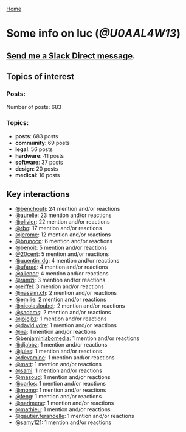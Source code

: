 [Home](https://kelu124.github.io/echommunity/)

# Some info on __luc__ (_@U0AAL4W13_)


## [Send me a Slack Direct message](https://echopen.slack.com/messages/@luc/).

## Topics of interest

### Posts: 

Number of posts: 683

### Topics:

* __posts__: 683 posts
* __community__: 69 posts
* __legal__: 56 posts
* __hardware__: 41 posts
* __software__: 37 posts
* __design__: 20 posts
* __medical__: 16 posts

## Key interactions 

* [@benchoufi](./U0B47KC3S.md): 24 mention and/or reactions
* [@aurelie](./U37GZRZU6.md): 23 mention and/or reactions
* [@olivier](./U04DFTZ7D.md): 22 mention and/or reactions
* [@rbo](./U38HVMZ6K.md): 17 mention and/or reactions
* [@jerome](./U07UEJC2H.md): 12 mention and/or reactions
* [@brunocp](./U33817K25.md): 6 mention and/or reactions
* [@benoit](./U0GMX7QUB.md): 5 mention and/or reactions
* [@20cent](./U0GN7EB32.md): 5 mention and/or reactions
* [@quentin_dg](./U2UU194RZ.md): 4 mention and/or reactions
* [@ufarad](./U0HF2S3QX.md): 4 mention and/or reactions
* [@alienor](./U1N5Q9334.md): 4 mention and/or reactions
* [@ramzi](./U2UV28W2F.md): 3 mention and/or reactions
* [@eiffel](./U3GHS132Q.md): 3 mention and/or reactions
* [@nassim.ch](./U1NM17NHF.md): 2 mention and/or reactions
* [@emilie](./U0FN1B8KD.md): 2 mention and/or reactions
* [@nicolasloubet](./U04H8570R.md): 2 mention and/or reactions
* [@sadams](./U2V0F9YAK.md): 2 mention and/or reactions
* [@jojojbz](./U1DGN6S80.md): 1 mention and/or reactions
* [@david.ydre](./U1JCFS7N3.md): 1 mention and/or reactions
* [@na](./U07SNUM7F.md): 1 mention and/or reactions
* [@benjaminlabomedia](./U394HRZ1B.md): 1 mention and/or reactions
* [@djabbz](./U2PFHNN3C.md): 1 mention and/or reactions
* [@jules](./U3ML4L01Z.md): 1 mention and/or reactions
* [@devamine](./U2X7189QR.md): 1 mention and/or reactions
* [@matt](./U1EP1RDGE.md): 1 mention and/or reactions
* [@sami](./U2MF267L2.md): 1 mention and/or reactions
* [@masoud](./U3PLYAJPJ.md): 1 mention and/or reactions
* [@carlos](./U087C42L8.md): 1 mention and/or reactions
* [@momo](./U1NLWV4BZ.md): 1 mention and/or reactions
* [@feng](./U1G9KDFNE.md): 1 mention and/or reactions
* [@narimene](./U1NTT0ZPH.md): 1 mention and/or reactions
* [@mathieu](./U0PPGEYFK.md): 1 mention and/or reactions
* [@gautier.ferandelle](./U0PKUKHPC.md): 1 mention and/or reactions
* [@samy121](./U1G9AEN7L.md): 1 mention and/or reactions
